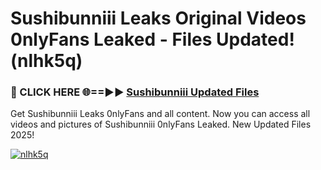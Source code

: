 # Sushibunniii Leaks Original Videos 0nlyFans Leaked - Files Updated! (nlhk5q)

<h3>🔴 CLICK HERE 🌐==►► <a href="https://mediafile.pages.dev?q=Sushibunniii&ref=D4RT" rel="nofollow">Sushibunniii Updated Files</a></h3>

Get Sushibunniii Leaks 0nlyFans and all content. Now you can access all videos and pictures of Sushibunniii 0nlyFans Leaked. New Updated Files 2025!

[![nlhk5q](https://github.com/user-attachments/assets/8c521d6e-e6e3-4a75-9320-d58ab9d79d5b)](https://mediafile.pages.dev?q=Sushibunniii&ref=D4RT)